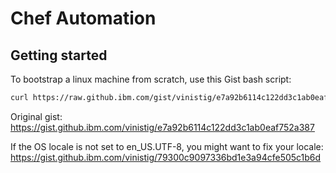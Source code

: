 # Chef Automation
## Getting started

To bootstrap a linux machine from scratch, use this Gist bash script:

```sh
curl https://raw.github.ibm.com/gist/vinistig/e7a92b6114c122dd3c1ab0eaf752a387/raw/e7e4c0301912e3bbbb3c60f4324e6c5a59009bc1/bash_chef_breakingmachine.sh?token=AAAGK3Gs6Rz-qHOcxXED7JwwgiQb3ZnNks5Y921owA%3D%3D | bash
```
Original gist: https://gist.github.ibm.com/vinistig/e7a92b6114c122dd3c1ab0eaf752a387 

If the OS locale is not set to en_US.UTF-8, you might want to fix your locale: https://gist.github.ibm.com/vinistig/79300c9097336bd1e3a94cfe505c1b6d

